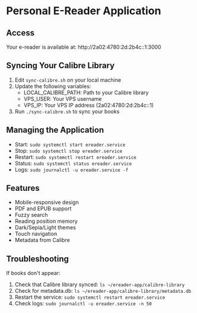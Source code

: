 # Personal E-Reader Application

## Access
Your e-reader is available at: http://2a02:4780:2d:2b4c::1:3000

## Syncing Your Calibre Library
1. Edit `sync-calibre.sh` on your local machine
2. Update the following variables:
   - LOCAL_CALIBRE_PATH: Path to your Calibre library
   - VPS_USER: Your VPS username
   - VPS_IP: Your VPS IP address (2a02:4780:2d:2b4c::1)
3. Run `./sync-calibre.sh` to sync your books

## Managing the Application
- Start: `sudo systemctl start ereader.service`
- Stop: `sudo systemctl stop ereader.service`
- Restart: `sudo systemctl restart ereader.service`
- Status: `sudo systemctl status ereader.service`
- Logs: `sudo journalctl -u ereader.service -f`

## Features
- Mobile-responsive design
- PDF and EPUB support
- Fuzzy search
- Reading position memory
- Dark/Sepia/Light themes
- Touch navigation
- Metadata from Calibre

## Troubleshooting
If books don't appear:
1. Check that Calibre library synced: `ls ~/ereader-app/calibre-library`
2. Check for metadata.db: `ls ~/ereader-app/calibre-library/metadata.db`
3. Restart the service: `sudo systemctl restart ereader.service`
4. Check logs: `sudo journalctl -u ereader.service -n 50`

